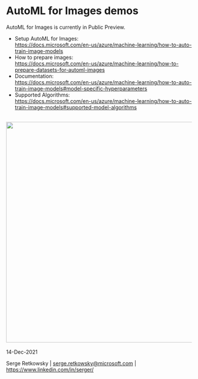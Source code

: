 # AutoML for Images demos

AutoML for Images is currently in Public Preview.

- Setup AutoML for Images:<br> https://docs.microsoft.com/en-us/azure/machine-learning/how-to-auto-train-image-models
- How to prepare images:<br> https://docs.microsoft.com/en-us/azure/machine-learning/how-to-prepare-datasets-for-automl-images
- Documentation:<br> https://docs.microsoft.com/en-us/azure/machine-learning/how-to-auto-train-image-models#model-specific-hyperparameters
- Supported Algorithms:<br> https://docs.microsoft.com/en-us/azure/machine-learning/how-to-auto-train-image-models#supported-model-algorithms
<br>
<img src="https://github.com/retkowsky/AutoMLforImages/blob/main/images/AutoML%20for%20Images.png?raw=true" width=600>
<br>
<br>
14-Dec-2021

Serge Retkowsky | serge.retkowsky@microsoft.com | https://www.linkedin.com/in/serger/
